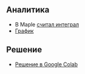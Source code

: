Аналитика
--------
- В Maple [cчитал интеграл](./analysis.mw)
- [График](https://www.desmos.com/calculator/alxcavvot7)

Решение
---------
- [Решение в Google Colab](https://colab.research.google.com/drive/1oryyt02S8XRjxq1eKw2Kxm-E3Q0cpmyO?usp=sharing)
